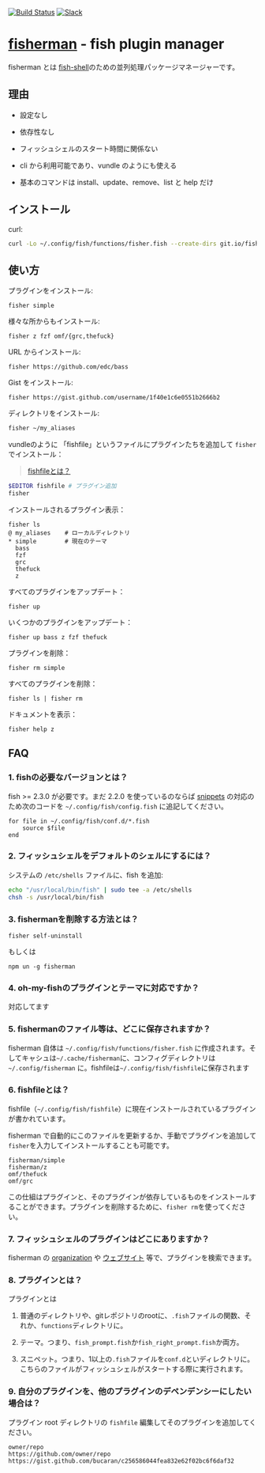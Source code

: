 [slack-link]: https://fisherman-wharf.herokuapp.com/
[slack-badge]: https://fisherman-wharf.herokuapp.com/badge.svg
[travis-link]: https://travis-ci.org/fisherman/fisherman
[travis-badge]: https://img.shields.io/travis/fisherman/fisherman.svg

[organization]: https://github.com/fisherman
[fish-shell]: https://github.com/fish-shell/fish-shell
[fisherman]: http://fisherman.sh
[ウェブサイト]: http://fisherman.sh/#search

[![Build Status][travis-badge]][travis-link]
[![Slack][slack-badge]][slack-link]

# [fisherman] - fish plugin manager

fisherman とは [fish-shell]のための並列処理パッケージマネージャーです。

## 理由

* 設定なし

* 依存性なし

* フィッシュシェルのスタート時間に関係ない

* cli から利用可能であり、vundle のようにも使える

* 基本のコマンドは install、update、remove、list と help だけ

## インストール

curl:

```sh
curl -Lo ~/.config/fish/functions/fisher.fish --create-dirs git.io/fisherman
```

## 使い方

プラグインをインストール:

```
fisher simple
```

様々な所からもインストール:

```
fisher z fzf omf/{grc,thefuck}
```

URL からインストール:

```
fisher https://github.com/edc/bass
```

Gist をインストール:

```
fisher https://gist.github.com/username/1f40e1c6e0551b2666b2
```

ディレクトリをインストール:

```sh
fisher ~/my_aliases
```

vundleのように 「fishfile」というファイルにプラグインたちを追加して `fisher` でインストール：

> [fishfileとは？](#6-fishfileとは)

```sh
$EDITOR fishfile # プラグイン追加
fisher
```

インストールされるプラグイン表示：

```ApacheConf
fisher ls
@ my_aliases    # ローカルディレクトリ
* simple        # 現在のテーマ
  bass
  fzf
  grc
  thefuck
  z
```

すべてのプラグインをアップデート：

```
fisher up
```

いくつかのプラグインをアップデート：

```
fisher up bass z fzf thefuck
```

プラグインを削除：

```
fisher rm simple
```

すべてのプラグインを削除：

```
fisher ls | fisher rm
```

ドキュメントを表示：

```
fisher help z
```

## FAQ

### 1. fishの必要なバージョンとは？

fish >= 2.3.0 が必要です。まだ 2.2.0 を使っているのならば [snippets](#8-プラグインとは) の対応のため次のコードを `~/.config/fish/config.fish` に追記してください。

```fish
for file in ~/.config/fish/conf.d/*.fish
    source $file
end
```

### 2. フィッシュシェルをデフォルトのシェルにするには？

システムの `/etc/shells` ファイルに、fish を追加:

```sh
echo "/usr/local/bin/fish" | sudo tee -a /etc/shells
chsh -s /usr/local/bin/fish
```

### 3. fishermanを削除する方法とは？

```fish
fisher self-uninstall
```

もしくは

```fish
npm un -g fisherman
```

### 4. oh-my-fishのプラグインとテーマに対応ですか？

対応してます

### 5. fishermanのファイル等は、どこに保存されますか？

fisherman 自体は `~/.config/fish/functions/fisher.fish` に作成されます。そしてキャシュは`~/.cache/fisherman`に、コンフィグディレクトリは `~/.config/fisherman` に。fishfileは`~/.config/fish/fishfile`に保存されます

### 6. fishfileとは？

fishfile（`~/.config/fish/fishfile`）に現在インストールされているプラグインが書かれています。

fisherman で自動的にこのファイルを更新するか、手動でプラグインを追加して `fisher`を入力してインストールすることも可能です。

```
fisherman/simple
fisherman/z
omf/thefuck
omf/grc
```

この仕組はプラグインと、そのプラグインが依存しているものをインストールすることができます。プラグインを削除するために、`fisher rm`を使ってください。

### 7. フィッシュシェルのプラグインはどこにありますか？

fisherman の [organization] や [ウェブサイト] 等で、プラグインを検索できます。

### 8. プラグインとは？

プラグインとは

1. 普通のディレクトリや、gitレポジトリのrootに、`.fish`ファイルの関数、それか、`functions`ディレクトリに。

2. テーマ。つまり、`fish_prompt.fish`か`fish_right_prompt.fish`か両方。

3. スニペット。つまり、1以上の`.fish`ファイルを`conf.d`といディレクトリに。こちらのファイルがフィッシュシェルがスタートする際に実行されます。

### 9. 自分のプラグインを、他のプラグインのデペンデンシーにしたい場合は？

プラグイン root ディレクトリの `fishfile` 編集してそのプラグインを追加してください。

```fish
owner/repo
https://github.com/owner/repo
https://gist.github.com/bucaran/c256586044fea832e62f02bc6f6daf32
```
